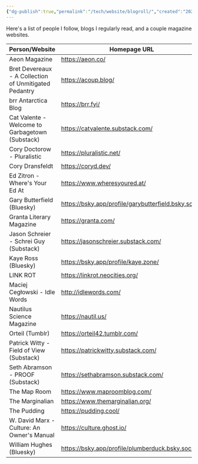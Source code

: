 ```yaml
---
{"dg-publish":true,"permalink":"/tech/website/blogroll/","created":"2024-08-15","updated":"2025-07-25"}
---
```



Here's a list of people I follow, blogs I regularly read, and a couple magazine websites.

| Person/Website                                        | Homepage URL                                         | Feed URL                                                      |
| ----------------------------------------------------- | ---------------------------------------------------- | ------------------------------------------------------------- |
| Aeon Magazine                                         | https://aeon.co/                                     | https://aeon.co/feed.rss                                      |
| Bret Devereaux - A Collection of Unmitigated Pedantry | https://acoup.blog/                                  | https://acoup.blog/feed/                                      |
| brr Antarctica Blog                                   | https://brr.fyi/                                     | https://brr.fyi/feed.xml                                      |
| Cat Valente - Welcome to Garbagetown (Substack)       | https://catvalente.substack.com/                     | https://catvalente.substack.com/feed                          |
| Cory Doctorow - Pluralistic                           | https://pluralistic.net/                             | https://pluralistic.net/feed/                                 |
| Cory Dransfeldt                                       | https://coryd.dev/                                   | https://coryd.dev/feeds/posts                                 |
| Ed Zitron - Where's Your Ed At                        | https://www.wheresyoured.at/                         | https://www.wheresyoured.at/rss/                              |
| Gary Butterfield (Bluesky)                            | https://bsky.app/profile/garybutterfield.bsky.social | https://bsky.app/profile/did:plc:2ndatgaqlflhu6iupejtfhdv/rss |
| Granta Literary Magazine                              | https://granta.com/                                  | https://granta.com/feed/                                      |
| Jason Schreier - Schrei Guy (Substack)                | https://jasonschreier.substack.com/                  | https://jasonschreier.substack.com/feed                       |
| Kaye Ross (Bluesky)                                   | https://bsky.app/profile/kaye.zone/                  | https://bsky.app/profile/did:plc:psvjbw6ahzr6hnuf3fjfb3ia/rss |
| LINK ROT                                              | https://linkrot.neocities.org/                       | https://linkrot.neocities.org/RSS.xml                         |
| Maciej Cegłowski - Idle Words                         | http://idlewords.com/                                | https://idlewords.com/index.xml                               |
| Nautilus Science Magazine                             | https://nautil.us/                                   | https://nautil.us/feed/                                       |
| Orteil (Tumblr)                                       | https://orteil42.tumblr.com/                         | https://orteil42.tumblr.com/rss                               |
| Patrick Witty - Field of View (Substack)              | https://patrickwitty.substack.com/                   | https://patrickwitty.substack.com/feed                        |
| Seth Abramson - PROOF (Substack)                      | https://sethabramson.substack.com/                   | https://sethabramson.substack.com/feed                        |
| The Map Room                                          | https://www.maproomblog.com/                         | https://www.maproomblog.com/feed/                             |
| The Marginalian                                       | https://www.themarginalian.org/                      | https://feeds.feedburner.com/brainpickings/rss                |
| The Pudding                                           | https://pudding.cool/                                | https://feeds.feedburner.com/pudding/feed                     |
| W. David Marx - Culture: An Owner's Manual            | https://culture.ghost.io/                            | https://culture.ghost.io/rss/                                 |
| William Hughes (Bluesky)                              | https://bsky.app/profile/plumberduck.bsky.social     | https://bsky.app/profile/did:plc:gpyfxtwxiadm3jolqqzbui4w/rss |
